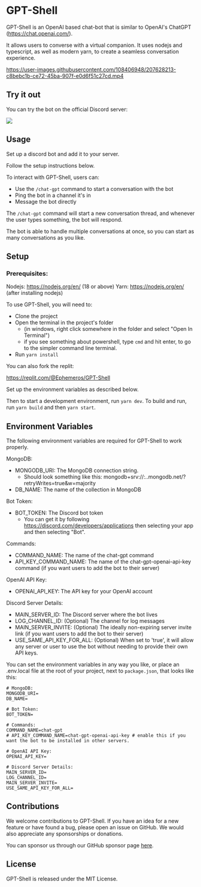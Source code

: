 # GPT-Shell

GPT-Shell is an OpenAI based chat-bot that is similar to OpenAI's ChatGPT (https://chat.openai.com/).

It allows users to converse with a virtual companion. It uses nodejs and typescript, as well as modern yarn,
to create a seamless conversation experience.

https://user-images.githubusercontent.com/108406948/207628213-c8bebc1b-ce72-45ba-907f-e0d6f51c27cd.mp4


## Try it out

You can try the bot on the official Discord server:

[![](https://dcbadge.vercel.app/api/server/TruuVEBmcC)](https://discord.gg/TruuVEBmcC)

## Usage

Set up a discord bot and add it to your server.

Follow the setup instructions below.

To interact with GPT-Shell, users can:
- Use the `/chat-gpt` command to start a conversation with the bot
- Ping the bot in a channel it's in
- Message the bot directly

The `/chat-gpt` command will start a new conversation thread, and whenever the user types something,
the bot will respond.

The bot is able to handle multiple conversations at once,
so you can start as many conversations as you like.

## Setup

### Prerequisites:
Nodejs: https://nodejs.org/en/ (18 or above)
Yarn: https://nodejs.org/en/ (after installing nodejs)

To use GPT-Shell, you will need to:
- Clone the project
- Open the terminal in the project's folder 
  - (in windows, right click somewhere in the folder and select "Open In Terminal")
  - if you see something about powershell, type `cmd` and hit enter, to go to the simpler command line terminal.
- Run `yarn install`

You can also fork the replit:

https://replit.com/@Ephemeros/GPT-Shell

Set up the environment variables as described below.

Then to start a development environment, run `yarn dev`. To build and run, run `yarn build` and then `yarn start`.

## Environment Variables

The following environment variables are required for GPT-Shell to work properly.

MongoDB:
- MONGODB_URI: The MongoDB connection string.
  - Should look something like this: mongodb+srv://<username>:<password><cluster>.<something>.mongodb.net/?retryWrites=true&w=majority
- DB_NAME: The name of the collection in MongoDB

Bot Token:
- BOT_TOKEN: The Discord bot token
  - You can get it by following https://discord.com/developers/applications then selecting your app and then selecting
    "Bot".

Commands:
- COMMAND_NAME: The name of the chat-gpt command
- API_KEY_COMMAND_NAME: The name of the chat-gpt-openai-api-key command (if you want users to add the bot to their server)

OpenAI API Key:
- OPENAI_API_KEY: The API key for your OpenAI account

Discord Server Details:
- MAIN_SERVER_ID: The Discord server where the bot lives
- LOG_CHANNEL_ID: (Optional) The channel for log messages
- MAIN_SERVER_INVITE: (Optional) The ideally non-expiring server invite link (if you want users to add the bot to their
  server)
- USE_SAME_API_KEY_FOR_ALL: (Optional) When set to 'true', it will allow any server or user to use the bot without needing to provide their own API keys.

You can set the environment variables in any way you like, or place an .env.local file at the root of your project,
next to `package.json`, that looks like this:

```
# MongoDB:
MONGODB_URI=
DB_NAME=

# Bot Token:
BOT_TOKEN=

# Commands:
COMMAND_NAME=chat-gpt
# API_KEY_COMMAND_NAME=chat-gpt-openai-api-key # enable this if you want the bot to be installed in other servers.

# OpenAI API Key:
OPENAI_API_KEY=

# Discord Server Details:
MAIN_SERVER_ID=
LOG_CHANNEL_ID=
MAIN_SERVER_INVITE=
USE_SAME_API_KEY_FOR_ALL=
```

## Contributions

We welcome contributions to GPT-Shell. If you have an idea for a new feature or have found a bug,
please open an issue on GitHub. We would also appreciate any sponsorships or donations.

You can sponsor us through our GitHub sponsor page [here](https://github.com/sponsors/firtoz).

## License

GPT-Shell is released under the MIT License.
